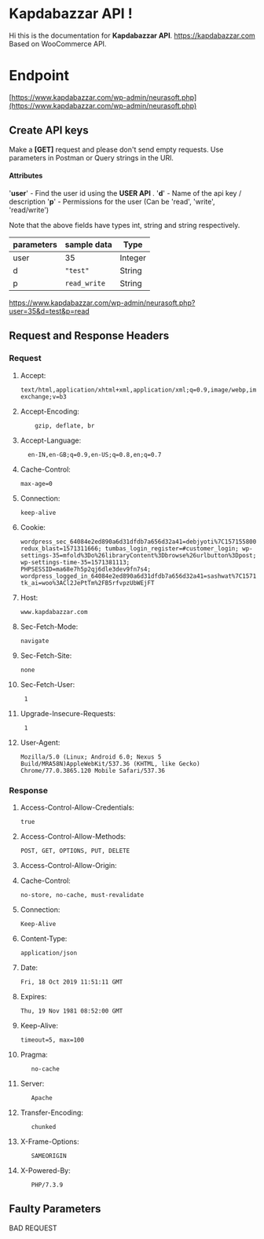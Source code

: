 # Kapdabazzar API !

Hi this is the documentation for  **Kapdabazzar API**. 
https://kapdabazzar.com 
Based on WooCommerce API.


# Endpoint

[https://www.kapdabazzar.com/wp-admin/neurasoft.php](https://www.kapdabazzar.com/wp-admin/neurasoft.php)
## Create API keys

Make a **[GET]** request and please don't send empty requests.
Use parameters in Postman or Query strings in the URl.
#### Attributes
'**user**'  - Find the user id using the **USER API** .
'**d**'       - Name of the api key / description
'**p**'  -      Permissions for the user (Can be 'read', 'write', 'read/write')

Note that the above fields have types int, string and string respectively.



|           parameters     |sample data              |Type                        |
|----------------|-------------------------------|-----------------------------|
|user|  			35          |Integer            |
|d          |  `"test"`            |String            |
|p         |`read_write`|String|


https://www.kapdabazzar.com/wp-admin/neurasoft.php?user=35&d=test&p=read
## Request and Response Headers
### Request

1.  Accept:
    
	    text/html,application/xhtml+xml,application/xml;q=0.9,image/webp,image/apng,*/*;q=0.8,application/signed-exchange;v=b3
    
2.  Accept-Encoding:
    
		    gzip, deflate, br
    
3.  Accept-Language:
    
		  en-IN,en-GB;q=0.9,en-US;q=0.8,en;q=0.7
    
4.  Cache-Control:
    
	    max-age=0
    
5.  Connection:
    
	    keep-alive
    
6.  Cookie:
    
	    wordpress_sec_64084e2ed890a6d31dfdb7a656d32a41=debjyoti%7C1571558003%7Cif249VakWH7BwjaU0PO97RhqRwEazpatMI3gA3rcjMS%7C94dcbf3a696b87a18536693c727e7a5121a11430406215d1bfe825b113df9b35; redux_blast=1571311666; tumbas_login_register=#customer_login; wp-settings-35=mfold%3Do%26libraryContent%3Dbrowse%26urlbutton%3Dpost; wp-settings-time-35=1571381113; PHPSESSID=ma68e7h5p2qj6dle3dev9fn7s4; wordpress_logged_in_64084e2ed890a6d31dfdb7a656d32a41=sashwat%7C1571558003%7Cif249VakWH7BwjaU0PO97RhqRwEazpatMI3gA3rcjMS%7C47f02b93dc6d0bf478de351371017de415026a6cb93f2a9691e9e6cd96692baa; tk_ai=woo%3ACl2JePtTm%2FB5rfvpzUbWEjFT
    
7.  Host:
    
	    www.kapdabazzar.com
    
8.  Sec-Fetch-Mode:
    
	    navigate
    
9.  Sec-Fetch-Site:
    
	    none
    
10.  Sec-Fetch-User:
    
		  1
    
11.  Upgrade-Insecure-Requests:
    
		  1
    
12.  User-Agent:
    
		 Mozilla/5.0 (Linux; Android 6.0; Nexus 5 Build/MRA58N)AppleWebKit/537.36 (KHTML, like Gecko) Chrome/77.0.3865.120 Mobile Safari/537.36

### Response

1.  Access-Control-Allow-Credentials:
    
	    true
    
2.  Access-Control-Allow-Methods:
    
	    POST, GET, OPTIONS, PUT, DELETE
    
3.  Access-Control-Allow-Origin:
    
4.  Cache-Control:
    
	    no-store, no-cache, must-revalidate
    
5.  Connection:
    
	    Keep-Alive
    
6.  Content-Type:
    
	    application/json
    
7.  Date:
    
	    Fri, 18 Oct 2019 11:51:11 GMT
    
8.  Expires:
    
	    Thu, 19 Nov 1981 08:52:00 GMT
    
9.  Keep-Alive:
    
	    timeout=5, max=100
    
10.  Pragma:
    
		    no-cache
    
11.  Server:
    
		    Apache
    
12.  Transfer-Encoding:
    
		    chunked
    
13.  X-Frame-Options:
    
		    SAMEORIGIN
    
14.  X-Powered-By:
    
		    PHP/7.3.9
## Faulty Parameters

BAD REQUEST

